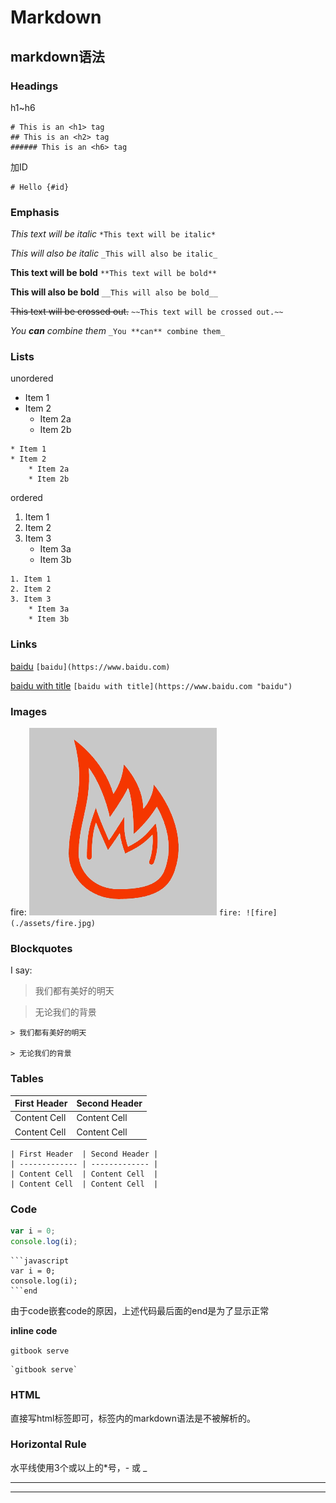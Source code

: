 # Markdown

## markdown语法

### Headings
h1~h6
```
# This is an <h1> tag
## This is an <h2> tag
###### This is an <h6> tag
```
加ID
```
# Hello {#id}
```

### Emphasis
*This text will be italic*      `*This text will be italic*`

_This will also be italic_      `_This will also be italic_`

**This text will be bold**      `**This text will be bold**`

__This will also be bold__      `__This will also be bold__`

~~This text will be crossed out.~~      `~~This text will be crossed out.~~`

_You **can** combine them_      `_You **can** combine them_`

### Lists
unordered
* Item 1
* Item 2
    * Item 2a
    * Item 2b

```
* Item 1
* Item 2
    * Item 2a
    * Item 2b
```

ordered
1. Item 1
2. Item 2
3. Item 3
    * Item 3a
    * Item 3b

```
1. Item 1
2. Item 2
3. Item 3
    * Item 3a
    * Item 3b
```

### Links
[baidu](https://www.baidu.com)      `[baidu](https://www.baidu.com)`

[baidu with title](https://www.baidu.com "baidu")     `[baidu with title](https://www.baidu.com "baidu")`

### Images
fire: ![fire](./assets/fire.jpg)    `fire: ![fire](./assets/fire.jpg)`

### Blockquotes
I say:
> 我们都有美好的明天

> 无论我们的背景

```
> 我们都有美好的明天

> 无论我们的背景
```

### Tables
| First Header  | Second Header |
| ------------- | ------------- |
| Content Cell  | Content Cell  |
| Content Cell  | Content Cell  |

```
| First Header  | Second Header |
| ------------- | ------------- |
| Content Cell  | Content Cell  |
| Content Cell  | Content Cell  |
```

### Code
```javascript
var i = 0;
console.log(i);
```

```
```javascript
var i = 0;
console.log(i);
```end
```
由于code嵌套code的原因，上述代码最后面的end是为了显示正常

**inline code**

`gitbook serve`

```
`gitbook serve`
```

### HTML
直接写html标签即可，标签内的markdown语法是不被解析的。

### Horizontal Rule
水平线使用3个或以上的\*号，\- 或 \_

---

***

